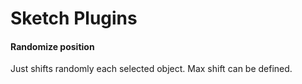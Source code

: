 Sketch Plugins
==============

#### Randomize position
Just shifts randomly each selected object. Max shift can be defined.
